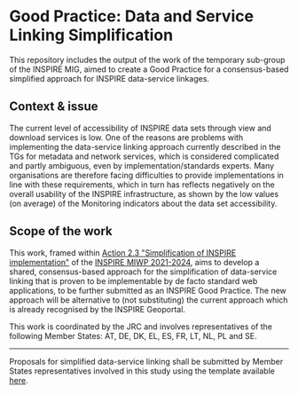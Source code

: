 # Good Practice: Data and Service Linking Simplification
This repository includes the output of the work of the temporary sub-group of the INSPIRE MIG, aimed to create a Good Practice for a consensus-based simplified approach for INSPIRE data-service linkages.

## Context & issue
The current level of accessibility of INSPIRE data sets through view and download services is low. One of the reasons are problems with implementing the data-service linking approach currently described in the TGs for metadata and network services, which is considered complicated and partly ambiguous, even by implementation/standards experts. Many organisations are therefore facing difficulties to provide implementations in line with these requirements, which in turn has reflects negatively on the overall usability of the INSPIRE infrastructure, as shown by the low values (on average) of the Monitoring indicators about the data set accessibility.

## Scope of the work
This work, framed within [Action 2.3 "Simplification of INSPIRE implementation"](https://webgate.ec.europa.eu/fpfis/wikis/display/InspireMIG/Action+2.3+Simplification+of+INSPIRE+implementation) of the [INSPIRE MIWP 2021-2024](https://webgate.ec.europa.eu/fpfis/wikis/display/InspireMIG/INSPIRE+work+programme+2021-24), aims to develop a shared, consensus-based approach for the simplification of data-service linking that is proven to be implementable by de facto standard web applications, to be further submitted as an INSPIRE Good Practice. The new approach will be alternative to (not substituting) the current approach which is already recognised by the INSPIRE Geoportal.

This work is coordinated by the JRC and involves representatives of the following Member States: AT, DE, DK, EL, ES, FR, LT, NL, PL and SE.

______________


Proposals for simplified data-service linking shall be submitted by Member States representatives involved in this study using the template available [here](https://github.com/INSPIRE-MIF/gp-data-service-linking-simplification/blob/main/proposals/template.md).
